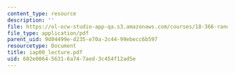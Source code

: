 ```yaml
---
content_type: resource
description: ''
file: https://ol-ocw-studio-app-qa.s3.amazonaws.com/courses/18-366-random-walks-and-diffusion-fall-2006/602e006456316a747aed3c454f12ad5e_iap00_lecture.pdf
file_type: application/pdf
parent_uid: 9d04499e-d235-e70a-2c44-99ebecc6b597
resourcetype: Document
title: iap00_lecture.pdf
uid: 602e0064-5631-6a74-7aed-3c454f12ad5e
---
```

